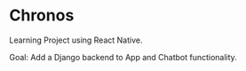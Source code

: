 # Chronos
Learning Project using React Native.

Goal: Add a Django backend to App and Chatbot functionality.
